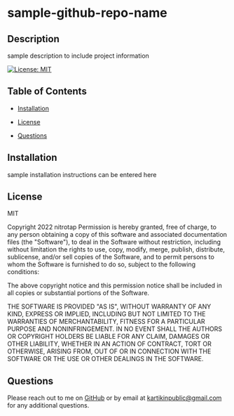 # sample-github-repo-name   
  ## Description   
  sample description to include project information   
  
[![License: MIT](https://img.shields.io/badge/License-MIT-yellow.svg)](https://opensource.org/licenses/MIT)
   
  

  ## Table of Contents   
  * [Installation](#Installation)   
     
  * [License](#License)   
     
     
  * [Questions](#Questions)    


  
  ## Installation
sample installation instructions can be entered here   

     

  ## License   
  MIT   
  
Copyright 2022 nitrotap
Permission is hereby granted, free of charge, to any person obtaining a copy of this software and associated documentation files (the "Software"), to deal in the Software without restriction, including without limitation the rights to use, copy, modify, merge, publish, distribute, sublicense, and/or sell copies of the Software, and to permit persons to whom the Software is furnished to do so, subject to the following conditions:

The above copyright notice and this permission notice shall be included in all copies or substantial portions of the Software.

THE SOFTWARE IS PROVIDED "AS IS", WITHOUT WARRANTY OF ANY KIND, EXPRESS OR IMPLIED, INCLUDING BUT NOT LIMITED TO THE WARRANTIES OF MERCHANTABILITY, FITNESS FOR A PARTICULAR PURPOSE AND NONINFRINGEMENT. IN NO EVENT SHALL THE AUTHORS OR COPYRIGHT HOLDERS BE LIABLE FOR ANY CLAIM, DAMAGES OR OTHER LIABILITY, WHETHER IN AN ACTION OF CONTRACT, TORT OR OTHERWISE, ARISING FROM, OUT OF OR IN CONNECTION WITH THE SOFTWARE OR THE USE OR OTHER DEALINGS IN THE SOFTWARE.   
  
    

     

  ## Questions   

  Please reach out to me on [GitHub](https://github.com/nitrotap) or by email at kartikinpublic@gmail.com for any additional questions.   

